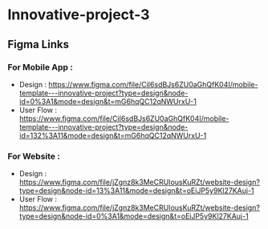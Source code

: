 # Innovative-project-3

## Figma Links 

### For Mobile App :
- Design : https://www.figma.com/file/CiI6sdBJs6ZU0aGhQfK04I/mobile-template---innovative-project?type=design&node-id=0%3A1&mode=design&t=mG6hqQC12qNWUrxU-1
- User Flow : https://www.figma.com/file/CiI6sdBJs6ZU0aGhQfK04I/mobile-template---innovative-project?type=design&node-id=132%3A11&mode=design&t=mG6hqQC12qNWUrxU-1

### For Website :
- Design : https://www.figma.com/file/jZgnz8k3MeCRUIousKuRZt/website-design?type=design&node-id=13%3A11&mode=design&t=oEiJP5y9Kl27KAuj-1
- User Flow : https://www.figma.com/file/jZgnz8k3MeCRUIousKuRZt/website-design?type=design&node-id=0%3A1&mode=design&t=oEiJP5y9Kl27KAuj-1

